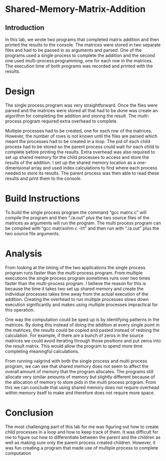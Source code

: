 # Shared-Memory-Matrix-Addition

## Introduction
In this lab, we wrote two programs that completed matrix addition and then printed the results to the console. The matrices were stored in two separate files and had to be passed in as arguments and parsed. One of the programs used a single process to complete the addition and the second one used multi-process programming, one for each row in the matrices. The execution time of both programs was recorded and printed with the results.

# Design
The single process program was very straightforward. Once the files were parsed and the matrices were stored all that had to be done was create an algorithm for completing the addition and storing the result. The multi-process program required extra overhead to complete. 
	
Multiple processes had to be created, one for each row of the matrices. However, the number of rows is not known until the files are parsed which meant the processes had to be created in a loop. The pid of each child process had to be stored so the parent process could wait for each child to complete before printing the results. Extra overhead was also required to set up shared memory for the child processes to access and store the results of the addition.
I set up the shared memory location as a one-dimensional array and used index calculations to find where each process needed to store its results. The parent process was then able to read these results and print them to the console.

# Build Instructions
To build the single process program the command “gcc matrix.c” will compile the program and then “./a.out” plus the two source files of the matrices as arguments will run the program. The multi process program can be compiled with “gcc matrixshm.c -lrt” and then run with “./a.out” plus the two source file arguments.

# Analysis
From looking at the timing of the two applications the single process program runs faster than the multi-process program. From multiple executions the single process program sometimes runs over two times faster than the multi-process program. I believe the reason for this is because the time it takes two set up shared memory and create the individual processes takes time away from the actual execution of the addition. Creating the overhead to run multiple processes slows down execution significantly and makes using multiple processes impractical for this operation.
	
One way the computation could be sped up is by identifying patterns in the matrices. By doing this instead of doing the addition at every single point in the matrices, the results could be copied and pasted instead of redoing the calculation. For example, if there are a bunch of zeros in the source matrices we could avoid iterating through those positions and put zeros into the result matrix. This would allow the program to spend more time completing meaningful calculations.
	
From running valgrind with both the single process and multi process program, we can see that shared memory does not seem to affect the overall amount of memory that the program allocates. The programs still allocate very similar amounts of memory but slightly different because of the allocation of memory to store pids in the multi process program. From this we can conclude that using shared memory does not require overhead within memory itself to make and therefore does not require more space.

# Conclusion
The most challenging part of this lab for me was figuring out how to create child processes in a loop and how to keep track of them. It was difficult for me to figure out how to differentiate between the parent and the children as well as making sure only the parent process created children. However, it was fun creating a program that made use of multiple process to complete computation
